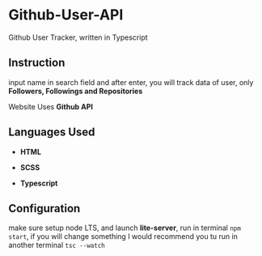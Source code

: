 # Github-User-API
Github User Tracker, written in Typescript

## Instruction 

input name in search field and after enter, you will track data of user, only **Followers, Followings and Repositories** 

Website Uses **Github API** 

## Languages Used 

* **HTML**

* **SCSS**

* **Typescript** 

## Configuration

make sure setup node LTS, and launch **lite-server**, run in terminal `npm start`, if you will change something I would recommend you tu run in another terminal
`tsc --watch`
